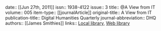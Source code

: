 date:: [[Jun 27th, 2011]]
issn:: 1938-4122
issue:: 3
title:: @A View from IT
volume:: 005
item-type:: [[journalArticle]]
original-title:: A View from IT
publication-title:: Digital Humanities Quarterly
journal-abbreviation:: DHQ
authors:: [[James Smithies]]
links:: [Local library](zotero://select/groups/2386895/items/YQWLJJI3), [Web library](https://www.zotero.org/groups/2386895/items/YQWLJJI3)
